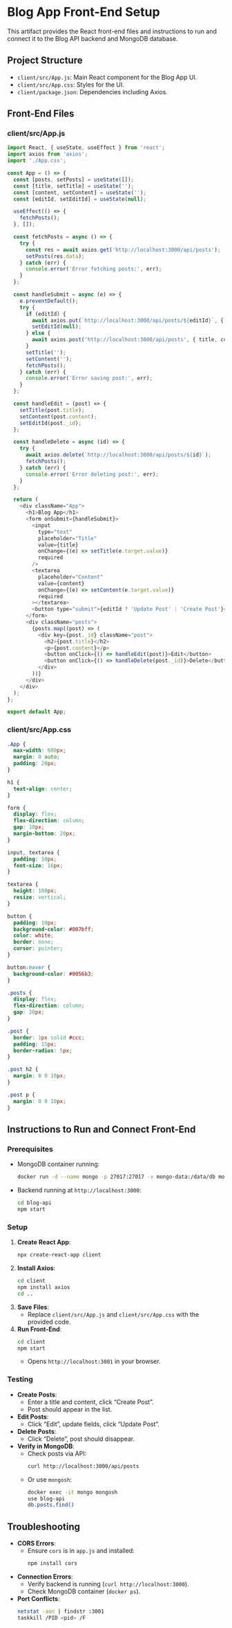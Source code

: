# Blog App Front-End Setup

This artifact provides the React front-end files and instructions to run and connect it to the Blog API backend and MongoDB database.

## Project Structure
- `client/src/App.js`: Main React component for the Blog App UI.
- `client/src/App.css`: Styles for the UI.
- `client/package.json`: Dependencies including Axios.

## Front-End Files

### client/src/App.js
```javascript
import React, { useState, useEffect } from 'react';
import axios from 'axios';
import './App.css';

const App = () => {
  const [posts, setPosts] = useState([]);
  const [title, setTitle] = useState('');
  const [content, setContent] = useState('');
  const [editId, setEditId] = useState(null);

  useEffect(() => {
    fetchPosts();
  }, []);

  const fetchPosts = async () => {
    try {
      const res = await axios.get('http://localhost:3000/api/posts');
      setPosts(res.data);
    } catch (err) {
      console.error('Error fetching posts:', err);
    }
  };

  const handleSubmit = async (e) => {
    e.preventDefault();
    try {
      if (editId) {
        await axios.put(`http://localhost:3000/api/posts/${editId}`, { title, content });
        setEditId(null);
      } else {
        await axios.post('http://localhost:3000/api/posts', { title, content });
      }
      setTitle('');
      setContent('');
      fetchPosts();
    } catch (err) {
      console.error('Error saving post:', err);
    }
  };

  const handleEdit = (post) => {
    setTitle(post.title);
    setContent(post.content);
    setEditId(post._id);
  };

  const handleDelete = async (id) => {
    try {
      await axios.delete(`http://localhost:3000/api/posts/${id}`);
      fetchPosts();
    } catch (err) {
      console.error('Error deleting post:', err);
    }
  };

  return (
    <div className="App">
      <h1>Blog App</h1>
      <form onSubmit={handleSubmit}>
        <input
          type="text"
          placeholder="Title"
          value={title}
          onChange={(e) => setTitle(e.target.value)}
          required
        />
        <textarea
          placeholder="Content"
          value={content}
          onChange={(e) => setContent(e.target.value)}
          required
        ></textarea>
        <button type="submit">{editId ? 'Update Post' : 'Create Post'}</button>
      </form>
      <div className="posts">
        {posts.map((post) => (
          <div key={post._id} className="post">
            <h2>{post.title}</h2>
            <p>{post.content}</p>
            <button onClick={() => handleEdit(post)}>Edit</button>
            <button onClick={() => handleDelete(post._id)}>Delete</button>
          </div>
        ))}
      </div>
    </div>
  );
};

export default App;
```

### client/src/App.css
```css
.App {
  max-width: 800px;
  margin: 0 auto;
  padding: 20px;
}

h1 {
  text-align: center;
}

form {
  display: flex;
  flex-direction: column;
  gap: 10px;
  margin-bottom: 20px;
}

input, textarea {
  padding: 10px;
  font-size: 16px;
}

textarea {
  height: 100px;
  resize: vertical;
}

button {
  padding: 10px;
  background-color: #007bff;
  color: white;
  border: none;
  cursor: pointer;
}

button:hover {
  background-color: #0056b3;
}

.posts {
  display: flex;
  flex-direction: column;
  gap: 20px;
}

.post {
  border: 1px solid #ccc;
  padding: 15px;
  border-radius: 5px;
}

.post h2 {
  margin: 0 0 10px;
}

.post p {
  margin: 0 0 10px;
}
```

## Instructions to Run and Connect Front-End

### Prerequisites
- MongoDB container running:
  ```bash
  docker run -d --name mongo -p 27017:27017 -v mongo-data:/data/db mongo:latest
  ```
- Backend running at `http://localhost:3000`:
  ```bash
  cd blog-api
  npm start
  ```

### Setup
1. **Create React App**:
   ```bash
   npx create-react-app client
   ```
2. **Install Axios**:
   ```bash
   cd client
   npm install axios
   cd ..
   ```
3. **Save Files**:
   - Replace `client/src/App.js` and `client/src/App.css` with the provided code.
4. **Run Front-End**:
   ```bash
   cd client
   npm start
   ```
   - Opens `http://localhost:3001` in your browser.

### Testing
- **Create Posts**:
  - Enter a title and content, click “Create Post”.
  - Post should appear in the list.
- **Edit Posts**:
  - Click “Edit”, update fields, click “Update Post”.
- **Delete Posts**:
  - Click “Delete”, post should disappear.
- **Verify in MongoDB**:
  - Check posts via API:
    ```bash
    curl http://localhost:3000/api/posts
    ```
  - Or use `mongosh`:
    ```bash
    docker exec -it mongo mongosh
    use blog-api
    db.posts.find()
    ```

## Troubleshooting
- **CORS Errors**:
  - Ensure `cors` is in `app.js` and installed:
    ```bash
    npm install cors
    ```
- **Connection Errors**:
  - Verify backend is running (`curl http://localhost:3000`).
  - Check MongoDB container (`docker ps`).
- **Port Conflicts**:
  ```bash
  netstat -aon | findstr :3001
  taskkill /PID <pid> /F
  ```